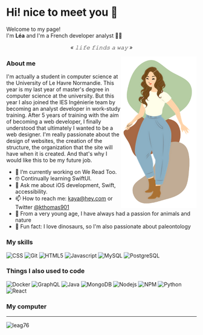 # Hi! nice to meet you 👋

<p>Welcome to my page! </br> I'm <b>Léa</b> and I'm a French developer analyst 👩‍💻</p>

<p align="center"><i>« 𝚕𝚒𝚏𝚎 𝚏𝚒𝚗𝚍𝚜 𝚊 𝚠𝚊𝚢 »</i></p>


<img align="right" src="https://github.com/LeaG76/LeaG76/raw/main/pictures/iconGithub.png" alt="Illustration of Kaya speaking at a conference with coding bubbles in background" width=200px/>

### About me

I'm actually a student in computer science at the University of Le Havre Normandie. This year is my last year of master's degree in computer science at the university. But this year I also joined the IES Ingénierie team by becoming an analyst developer in work-study training. After 5 years of training with the aim of becoming a web developer, I finally understood that ultimately I wanted to be a web designer. I'm really passionate about the design of websites, the creation of the structure, the organization that the site will have when it is created. And that's why I would like this to be my future job.

- 📱  I’m currently working on We Read Too.
- 🤓  Continually learning SwiftUI.
- 💬  Ask me about iOS development, Swift, accessibility.
- 📫  How to reach me: kaya@hey.com or Twitter [@kthomas901](twitter.com/kthomas901)
- 🍂  From a very young age, I have always had a passion for animals and nature
- 🦖  Fun fact: I love dinosaurs, so I'm also passionate about paleontology

### My skills

<p>
  <img alt="CSS" src="https://img.shields.io/badge/-CSS-0068BA?style=flat&logo=css3&logoColor=white" />
  <img alt="Git" src="https://img.shields.io/badge/-Git-E84D31?style=flat&logo=git&logoColor=white" />
  <img alt="HTML5" src="https://img.shields.io/badge/-HTML5-DD4D25?style=flat&logo=html5&logoColor=white" />
  <img alt="Javascript" src="https://img.shields.io/badge/-Javascript-EFD81D?style=flat&logo=javascript&logoColor=white" />
  <img alt="MySQL" src="https://img.shields.io/badge/-MySQL-005E86?style=flat&logo=mysql&logoColor=white" />
  <img alt="PostgreSQL" src="https://img.shields.io/badge/-PostgreSQL-31648C?style=flat&logo=postgresql&logoColor=white" />
</p>

### Things I also used to code

<p>
  <img alt="Docker" src="https://img.shields.io/badge/-Docker-2391E6?style=flat&logo=docker&logoColor=white" />
  <img alt="GraphQL" src="https://img.shields.io/badge/-GraphQL-DE33A6?style=flat&logo=graphql&logoColor=white" />
  <img alt="Java" src="https://img.shields.io/badge/-Java-E61F24?style=flat&logo=java&logoColor=white" />
  <img alt="MongoDB" src="https://img.shields.io/badge/-MongoDB-499B49?style=flat&logo=mongodb&logoColor=white" />
  <img alt="Nodejs" src="https://img.shields.io/badge/-Nodejs-8BBF3D?style=flat&logo=Node.js&logoColor=white" />
  <img alt="NPM" src="https://img.shields.io/badge/-NPM-C53635?style=flat&logo=npm&logoColor=white" />
  <img alt="Python" src="https://img.shields.io/badge/-Python-3766AB?style=flat&logo=python&logoColor=white" />
  <img alt="React" src="https://img.shields.io/badge/-React-48CEF7?style=flat&logo=react&logoColor=white" />
</p>

### My computer

---

<img src="https://komarev.com/ghpvc/?username=leag76&label=Profile%20views&color=0e75b6&style=flat" alt="leag76" />